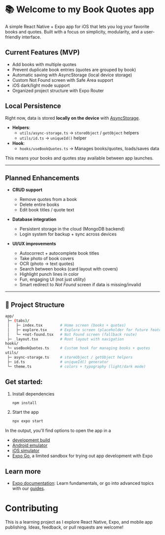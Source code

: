 # 📚 Welcome to my Book Quotes app

A simple React Native + Expo app for iOS that lets you log your favorite books and quotes.
Built with a focus on simplicity, modularity, and a user-friendly interface.

## Current Features (MVP)

- Add books with multiple quotes
- Prevent duplicate book entries (quotes are grouped by book)
- Automatic saving with AsyncStorage (local device storage)
- Custom Not Found screen with Safe Area support
- iOS dark/light mode support
- Organized project structure with Expo Router

## Local Persistence

Right now, data is stored **locally on the device** with [AsyncStorage](https://github.com/react-native-async-storage/async-storage).

 - **Helpers**:  
   - `utils/async-storage.ts` → `storeObject` / `getObject` helpers  
   - `utils/id.ts` → `uniqueId()` helper  
 - **Hook**:  
   - `hooks/useBookQuotes.ts` → Manages books/quotes, loads/saves data

 This means your books and quotes stay available between app launches.

 ---

 ## Planned Enhancements

 - **CRUD support**  
   - Remove quotes from a book  
   - Delete entire books  
   - Edit book titles / quote text  

 - **Database integration**  
   - Persistent storage in the cloud (MongoDB backend)  
   - Login system for backup + sync across devices  

 - **UI/UX improvements**  
   - Autocorrect + autocomplete book titles  
   - Take photo of book covers  
   - OCR (photo → text quotes)  
   - Search between books (card layout with covers)  
   - Highlight punch lines in color  
   - Fun, engaging UI (not just utility)  
   - Smart redirect to *Not Found* screen if data is missing/invalid

 ---

 ## 📂 Project Structure

 ```bash
 app/
  ├─ (tabs)/
  │   ├─ index.tsx        # Home screen (books + quotes)
  │   ├─ explore.tsx      # Explore screen (placeholder for future features)
  │   └─ +not-found.tsx   # Not Found screen (fallback route)
  ├─ _layout.tsx          # Root layout with navigation
 hooks/
  └─ useBookQuotes.ts     # Custom hook for managing books + quotes
 utils/
  ├─ async-storage.ts     # storeObject / getObject helpers
  ├─ id.ts                # uniqueId() generator
  └─ theme.ts             # colors + typography (light/dark mode)
 ```

## Get started:

1. Install dependencies

   ```bash
   npm install
   ```

2. Start the app

   ```bash
   npx expo start
   ```

In the output, you'll find options to open the app in a

- [development build](https://docs.expo.dev/develop/development-builds/introduction/)
- [Android emulator](https://docs.expo.dev/workflow/android-studio-emulator/)
- [iOS simulator](https://docs.expo.dev/workflow/ios-simulator/)
- [Expo Go](https://expo.dev/go), a limited sandbox for trying out app development with Expo


## Learn more

- [Expo documentation](https://docs.expo.dev/): Learn fundamentals, or go into advanced topics with our [guides](https://docs.expo.dev/guides).


# Contributing
This is a learning project as I explore React Native, Expo, and mobile app publishing.
Ideas, feedback, or pull requests are welcome!